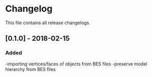# Changelog
This file contains all release changelogs.

## [0.1.0] - 2018-02-15
### Added
-importing vertices/faces of objects from BES files
-preserve model hierarchy from BES files

